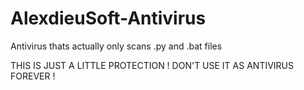 # AlexdieuSoft-Antivirus
Antivirus thats actually only scans .py and .bat files

THIS IS JUST A LITTLE PROTECTION ! DON'T USE IT AS ANTIVIRUS FOREVER !
